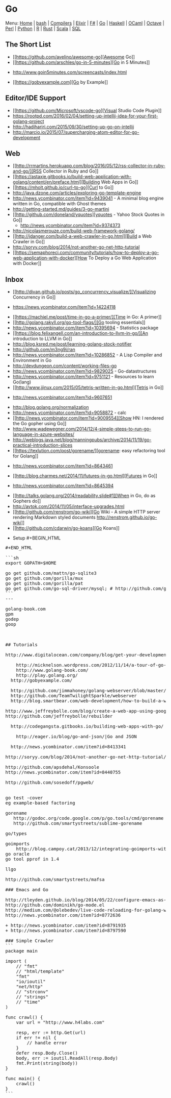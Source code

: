 # Go

Menu: [Home](README.md) | [bash](bash.md) | [Compilers](compilers.md) | [Elixir](elixir.md) |  [F#](fsharp.ms) | [Go](go.md) | [Haskell](haskell.md) | [OCaml](ocaml.md) | [Octave](octave.md) | [Perl](perl.org) | [Python](python.md) | [R](r.md) | [Rust](rust.md) | [Scala](scala.md)  | [SQL](sql.md)

## The Short List

+ [[https://github.com/avelino/awesome-go][Awesome Go]]
+ [[https://github.com/arschles/go-in-5-minutes][Go in 5 Minutes]]
 - http://www.goin5minutes.com/screencasts/index.html
+ [[https://gobyexample.com][Go by Example]]

## Editor/IDE Support

+ [[https://github.com/Microsoft/vscode-go][Visual Studio Code Plugin]]
+ https://rootpd.com/2016/02/04/setting-up-intellij-idea-for-your-first-golang-project
+ http://hadihariri.com/2015/09/30/setting-up-go-on-intellij
+ http://marcio.io/2015/07/supercharging-atom-editor-for-go-development

## Web

+ [[http://rrmartins.herokuapp.com/blog/2016/05/12/rss-collector-in-ruby-and-go/][RSS Collector in Ruby and Go]]
+ [[https://astaxie.gitbooks.io/build-web-application-with-golang/content/en/preface.html][Building Web Apps in Go]]
+ [[https://mholt.github.io/curl-to-go][Curl to Go]]
+ http://java.dzone.com/articles/exploring-go-template-engine
+ http://news.ycombinator.com/item?id=9439041 - A minimal blog engine written in Go, compatible with Ghost themes
+ http://getting-started.md/guides/3-go-martini
+ [[http://github.com/doneland/yquotes][yquotes - Yahoo Stock Quotes in Go]]
  - http://news.ycombinator.com/item?id=9374373
+ http://nicolasmerouze.com/build-web-framework-golang/
+ [[http://jdanger.com/build-a-web-crawler-in-go.html][Build a Web Crawler in Go]]
+ http://soryy.com/blog/2014/not-another-go-net-http-tutorial
+ [[https://semaphoreci.com/community/tutorials/how-to-deploy-a-go-web-application-with-docker][How To Deploy a Go Web Application with Docker]]

## Inbox
+ [[http://divan.github.io/posts/go_concurrency_visualize/][Visualizing Concurrency in Go]]
 - https://news.ycombinator.com/item?id=14224118
+ [[https://machiel.me/post/time-in-go-a-primer/][Time in Go: A primer]]
+ [[http://golang.rakyll.org/go-tool-flags/][Go tooling essentials]]
+ http://news.ycombinator.com/item?id=10395694 - Statistics package
+ [[https://blog.felixangell.com/an-introduction-to-llvm-in-go/][An introduction to LLVM in Go]]
+ http://blog.ksred.me/post/learning-golang-stock-notifier
+ http://github.com/m3ng9i/ran
+ http://news.ycombinator.com/item?id=10286852 - A Lisp Compiler and Environment in Go
+ http://devdungeon.com/content/working-files-go
+ http://news.ycombinator.com/item?id=9829025 - Go-datastructures
+ http://news.ycombinator.com/item?id=9751121 - Resources to learn Go(lang)
+ [[http://www.jjinux.com/2015/05/tetris-written-in-go.html][Tetris in Go]]
 - http://news.ycombinator.com/item?id=9607651
+ http://blog.golang.org/normalization
+ http://news.ycombinator.com/item?id=9058872 - calc
+ [[http://news.ycombinator.com/item?id=9009554][Show HN: I rendered the Go gopher using Go]]
+ http://www.wadewegner.com/2014/12/4-simple-steps-to-run-go-language-in-azure-websites/
+ http://weblogs.java.net/blog/manningpubs/archive/2014/11/19/go-practical-introduction-slices
+ [[https://texlution.com/post/gorename/][gorename: easy refactoring tool for Golang]]
 - http://news.ycombinator.com/item?id=8643461
+ [[http://blog.charmes.net/2014/11/futures-in-go.html][Futures in Go]]
 -  http://news.ycombinator.com/item?id=8645394
+ [[http://talks.golang.org/2014/readability.slide#1][When in Go, do as Gophers do]]
+ http://avtok.com/2014/11/05/interface-upgrades.html
+ [[http://github.com/renstrom/go-wiki][Go Wiki - A simple HTTP server rendering Markdown styled documents http://renstrom.github.io/go-wiki]]
+ [[http://github.com/cdarwin/go-koans][Go Koans]]

* Setup
#+BEGIN_HTML
<pre class='org-code'>
#+END_HTML

```sh
export GOPATH=$HOME

go get github.com/mattn/go-sqlite3
go get github.com/gorilla/mux
go get github.com/gorilla/pat
go get github.com/go-sql-driver/mysql; # http://github.com/go-sql-driver/mysql
```
---

golang-book.com
gpm
godep
goop



## Tutorials

http://www.digitalocean.com/company/blog/get-your-development-team-started-with-go/

	http://micknelson.wordpress.com/2012/11/14/a-tour-of-go-the-web-crawler-exercise/
	http://www.golang-book.com/
	http://play.golang.org/
  http://gobyexample.com/

  http://github.com/jimmahoney/golang-webserver/blob/master/webserver.go
  http://github.com/TeamTwilightSparkle/webserver
  http://blog.smartbear.com/web-development/how-to-build-a-web-service-in-5-minutes-with-go/

http://www.jeffreybolle.com/blog/create-a-web-app-using-google-go
http://github.com/jeffreybolle/rebuilder

  http://codegangsta.gitbooks.io/building-web-apps-with-go/

    http://eager.io/blog/go-and-json/|Go and JSON

  http://news.ycombinator.com/item?id=8413341

http://soryy.com/blog/2014/not-another-go-net-http-tutorial/

http://github.com/apsdehal/Konsoole
http://news.ycombinator.com/item?id=8440755

http://github.com/sosedoff/pgweb/


go test -cover 
eg example-based factoring

gorename
   http://godoc.org/code.google.com/p/go.tools/cmd/gorename
   http://github.com/smartystreets/sublime-gorename

go/types 

goimports
    http://blog.campoy.cat/2013/12/integrating-goimports-with-gosublime-on.html
go oracle 
go tool pprof in 1.4

llgo 

http://github.com/smartystreets/mafsa

### Emacs and Go

http://tleyden.github.io/blog/2014/05/22/configure-emacs-as-a-go-editor-from-scratch/
http://github.com/dominikh/go-mode.el
http://medium.com/@olebedev/live-code-reloading-for-golang-web-projects-in-19-lines-8b2e8777b1ea
http://news.ycombinator.com/item?id=8772636

+ http://news.ycombinator.com/item?id=8791935
+ http://news.ycombinator.com/item?id=8797590

### Simple Crawler
```
package main

import (
	// "fmt"
	// "html/template"
	"fmt"
	"io/ioutil"
	"net/http"
	// "strconv"
	// "strings"
	// "time"
)

func crawl() {
	var url = "http://www.h4labs.com"

	resp, err := http.Get(url)
	if err != nil {
		// handle error
	}
	defer resp.Body.Close()
	body, err := ioutil.ReadAll(resp.Body)
	fmt.Print(string(body))
}

func main() {
	crawl()
}
```
